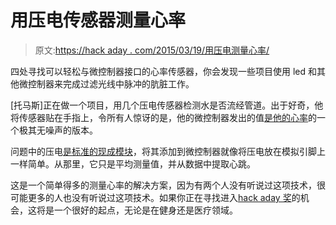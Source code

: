# 用压电传感器测量心率

> 原文:[https://hack aday . com/2015/03/19/用压电测量心率/](https://hackaday.com/2015/03/19/measuring-heart-rate-with-a-piezo/)

四处寻找可以轻松与微控制器接口的心率传感器，你会发现一些项目使用 led 和其他微控制器来完成过滤光线中脉冲的肮脏工作。

[托马斯]正在做一个项目，用几个压电传感器检测水是否流经管道。出于好奇，他将传感器贴在手指上，令所有人惊讶的是，他的微控制器发出的值[是他的心率](http://www.ohnitsch.net/2015/03/18/measuring-heart-rate-with-a-piezoelectric-vibration-sensor/)的一个极其无噪声的版本。

问题中的压电[是标准的现成模块](http://www.dfrobot.com/index.php?route=product/product&product_id=399)，将其添加到微控制器就像将压电放在模拟引脚上一样简单。从那里，它只是平均测量值，并从数据中提取心跳。

这是一个简单得多的测量心率的解决方案，因为有两个人没有听说过这项技术，很可能更多的人也没有听说过这项技术。如果你正在寻找进入[hack aday 奖](http://hackaday.io/prize)的机会，这将是一个很好的起点，无论是在健身还是医疗领域。